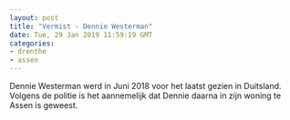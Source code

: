 ```yaml
---
layout: post
title: "Vermist - Dennie Westerman"
date: Tue, 29 Jan 2019 11:59:19 GMT
categories: 
- drenthe 
- assen 
---
```


Dennie Westerman werd in Juni 2018 voor het laatst gezien in Duitsland. Volgens de politie is het aannemelijk dat Dennie daarna in zijn woning te Assen is geweest.
